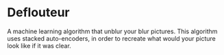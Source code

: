 # Deflouteur
A machine learning algorithm that unblur your blur pictures.
This algorithm uses stacked auto-encoders, in order to recreate what would your picture look like if it was clear.
